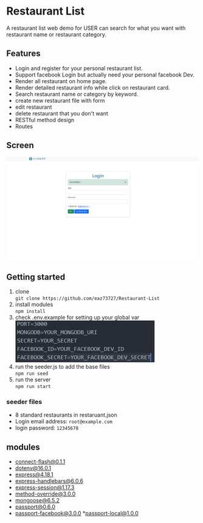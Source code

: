 # Restaurant List

 A restaurant list web demo for USER can search for what you want with restaurant name or restaurant category.

## Features
* Login and register for your personal restaurant list.
* Support facebook Login but actually need your personal facebook Dev.  
* Render all restaurant on home page.
* Render detailed restaurant info while click on restaurant card.
* Search restaurant name or category by keyword.
* create new restaurant file with form
* edit restaurant
* delete restaurant that you don't want
* RESTful method design
* Routes
## Screen
![image](https://github.com/eaz73727/Restaurant-List/blob/main/%E8%9E%A2%E5%B9%95%E6%93%B7%E5%8F%96%E7%95%AB%E9%9D%A2%202022-08-27%20201128.jpg)
## Getting started
1. clone  
 `git clone https://github.com/eaz73727/Restaurant-List`
2. install modules  
 `npm install`
3. check .env.example for setting up your global var  
![image](https://github.com/eaz73727/Restaurant-List/blob/main/.env.example.jpg)  
4. run the seeder.js to add the base files  
 `npm run seed`
5. run the server  
 `npm run start`
### seeder files
* 8 standard restaurants in restaruant.json
* Login email address: `root@example.com`
* login password: `12345678`

## modules  
* connect-flash@0.1.1
* dotenv@16.0.1
* express@4.18.1
* express-handlebars@6.0.6
* express-session@1.17.3
* method-override@3.0.0
* mongoose@6.5.2
* passport@0.6.0
* passport-facebook@3.0.0
*passport-local@1.0.0
